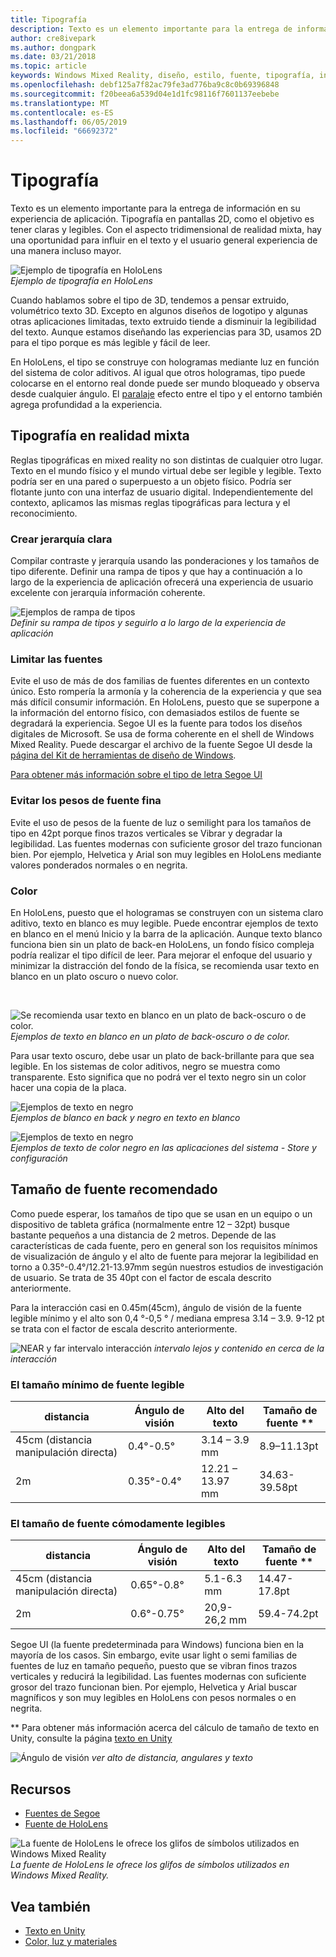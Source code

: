 ```yaml
---
title: Tipografía
description: Texto es un elemento importante para la entrega de información en su experiencia de aplicación.
author: cre8ivepark
ms.author: dongpark
ms.date: 03/21/2018
ms.topic: article
keywords: Windows Mixed Reality, diseño, estilo, fuente, tipografía, interfaz de usuario, experiencia de usuario
ms.openlocfilehash: debf125a7f82ac79fe3ad776ba9c8c0b69396848
ms.sourcegitcommit: f20beea6a539d04e1d1fc98116f7601137eebebe
ms.translationtype: MT
ms.contentlocale: es-ES
ms.lasthandoff: 06/05/2019
ms.locfileid: "66692372"
---
```

# <a name="typography"></a>Tipografía

Texto es un elemento importante para la entrega de información en su experiencia de aplicación. Tipografía en pantallas 2D, como el objetivo es tener claras y legibles. Con el aspecto tridimensional de realidad mixta, hay una oportunidad para influir en el texto y el usuario general experiencia de una manera incluso mayor.

![Ejemplo de tipografía en HoloLens](images/typography-cover.png)<br>
*Ejemplo de tipografía en HoloLens*

Cuando hablamos sobre el tipo de 3D, tendemos a pensar extruido, volumétrico texto 3D. Excepto en algunos diseños de logotipo y algunas otras aplicaciones limitadas, texto extruido tiende a disminuir la legibilidad del texto. Aunque estamos diseñando las experiencias para 3D, usamos 2D para el tipo porque es más legible y fácil de leer.

En HoloLens, el tipo se construye con hologramas mediante luz en función del sistema de color aditivos. Al igual que otros hologramas, tipo puede colocarse en el entorno real donde puede ser mundo bloqueado y observa desde cualquier ángulo. El [paralaje](https://en.wikipedia.org/wiki/Parallax) efecto entre el tipo y el entorno también agrega profundidad a la experiencia.

## <a name="typography-in-mixed-reality"></a>Tipografía en realidad mixta

Reglas tipográficas en mixed reality no son distintas de cualquier otro lugar. Texto en el mundo físico y el mundo virtual debe ser legible y legible. Texto podría ser en una pared o superpuesto a un objeto físico. Podría ser flotante junto con una interfaz de usuario digital. Independientemente del contexto, aplicamos las mismas reglas tipográficas para lectura y el reconocimiento.

### <a name="create-clear-hierarchy"></a>Crear jerarquía clara

Compilar contraste y jerarquía usando las ponderaciones y los tamaños de tipo diferente. Definir una rampa de tipos y que hay a continuación a lo largo de la experiencia de aplicación ofrecerá una experiencia de usuario excelente con jerarquía información coherente.

![Ejemplos de rampa de tipos](images/typography-ramp-1000px.jpg)<br>
*Definir su rampa de tipos y seguirlo a lo largo de la experiencia de aplicación*

### <a name="limit-your-fonts"></a>Limitar las fuentes

Evite el uso de más de dos familias de fuentes diferentes en un contexto único. Esto rompería la armonía y la coherencia de la experiencia y que sea más difícil consumir información. En HoloLens, puesto que se superpone a la información del entorno físico, con demasiados estilos de fuente se degradará la experiencia. Segoe UI es la fuente para todos los diseños digitales de Microsoft. Se usa de forma coherente en el shell de Windows Mixed Reality. Puede descargar el archivo de la fuente Segoe UI desde la [página del Kit de herramientas de diseño de Windows](https://docs.microsoft.com/windows/uwp/design-downloads/).

[Para obtener más información sobre el tipo de letra Segoe UI](https://docs.microsoft.com/windows/uwp/design/style/typography)

### <a name="avoid-thin-font-weights"></a>Evitar los pesos de fuente fina

Evite el uso de pesos de la fuente de luz o semilight para los tamaños de tipo en 42pt porque finos trazos verticales se Vibrar y degradar la legibilidad. Las fuentes modernas con suficiente grosor del trazo funcionan bien. Por ejemplo, Helvetica y Arial son muy legibles en HoloLens mediante valores ponderados normales o en negrita.

### <a name="color"></a>Color

En HoloLens, puesto que el hologramas se construyen con un sistema claro aditivo, texto en blanco es muy legible. Puede encontrar ejemplos de texto en blanco en el menú Inicio y la barra de la aplicación. Aunque texto blanco funciona bien sin un plato de back-en HoloLens, un fondo físico compleja podría realizar el tipo difícil de leer. Para mejorar el enfoque del usuario y minimizar la distracción del fondo de la física, se recomienda usar texto en blanco en un plato oscuro o nuevo color.

<br>


![Se recomienda usar texto en blanco en un plato de back-oscuro o de color. ](images/typography-whiteonblack2-1000px.jpg)
 *Ejemplos de texto en blanco en un plato de back-oscuro o de color.*
<br>

Para usar texto oscuro, debe usar un plato de back-brillante para que sea legible. En los sistemas de color aditivos, negro se muestra como transparente. Esto significa que no podrá ver el texto negro sin un color hacer una copia de la placa.

![Ejemplos de texto en negro](images/typography-whiteonblack.png)
<br>*Ejemplos de blanco en back y negro en texto en blanco*


![Ejemplos de texto en negro](images/640px-typography-blackonwhite.jpg)
<br>*Ejemplos de texto de color negro en las aplicaciones del sistema - Store y configuración*

## <a name="recommended-font-size"></a>Tamaño de fuente recomendado

Como puede esperar, los tamaños de tipo que se usan en un equipo o un dispositivo de tableta gráfica (normalmente entre 12 – 32pt) busque bastante pequeños a una distancia de 2 metros. Depende de las características de cada fuente, pero en general son los requisitos mínimos de visualización de ángulo y el alto de fuente para mejorar la legibilidad en torno a 0.35°-0.4°/12.21-13.97mm según nuestros estudios de investigación de usuario. Se trata de 35 40pt con el factor de escala descrito anteriormente. 

Para la interacción casi en 0.45m(45cm), ángulo de visión de la fuente legible mínimo y el alto son 0,4 °-0,5 ° / mediana empresa 3.14 – 3.9. 9-12 pt se trata con el factor de escala descrito anteriormente.

![NEAR y far intervalo interacción](images/typography-distance-1000px.jpg)
*intervalo lejos y contenido en cerca de la interacción*

### <a name="the-minimum-legible-font-size"></a>El tamaño mínimo de fuente legible
| distancia | Ángulo de visión | Alto del texto | Tamaño de fuente ** |
|---------|---------|---------|---------|
| 45cm (distancia manipulación directa) | 0.4°-0.5° | 3.14 – 3.9 mm | 8.9–11.13pt |
| 2m | 0.35°-0.4° | 12.21 – 13.97 mm | 34.63-39.58pt |


### <a name="the-comfortably-legible-font-size"></a>El tamaño de fuente cómodamente legibles
| distancia | Ángulo de visión | Alto del texto | Tamaño de fuente ** |
|---------|---------|---------|---------|
| 45cm (distancia manipulación directa) | 0.65°-0.8° | 5.1-6.3 mm | 14.47-17.8pt |
| 2m | 0.6°-0.75° | 20,9-26,2 mm | 59.4-74.2pt |


Segoe UI (la fuente predeterminada para Windows) funciona bien en la mayoría de los casos. Sin embargo, evite usar light o semi familias de fuentes de luz en tamaño pequeño, puesto que se vibran finos trazos verticales y reducirá la legibilidad. Las fuentes modernas con suficiente grosor del trazo funcionan bien. Por ejemplo, Helvetica y Arial buscar magníficos y son muy legibles en HoloLens con pesos normales o en negrita.

** Para obtener más información acerca del cálculo de tamaño de texto en Unity, consulte la página [texto en Unity](text-in-unity.md)

![Ángulo de visión](images/Text_In_Unity_ViewingAngle.jpg)
*ver alto de distancia, angulares y texto*

## <a name="resources"></a>Recursos
* [Fuentes de Segoe](http://download.microsoft.com/download/1/B/C/1BCF071A-78EE-4968-ACBE-15461C274B61/Segoe%20fonts%20v1705.zip)
* [Fuente de HoloLens](http://download.microsoft.com/download/3/8/D/38D659E2-4B9C-413A-B2E7-1956181DC427/Hololens%20font.zip)

![La fuente de HoloLens le ofrece los glifos de símbolos utilizados en Windows Mixed Reality](images/300px-hololensmdl2symbols.jpg)
<br>*La fuente de HoloLens le ofrece los glifos de símbolos utilizados en Windows Mixed Reality.*

## <a name="see-also"></a>Vea también
* [Texto en Unity](text-in-unity.md)
* [Color, luz y materiales](color,-light-and-materials.md)

